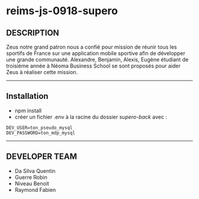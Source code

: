 # reims-js-0918-supero

## DESCRIPTION

Zeus notre grand patron nous a confié pour mission de réunir tous les sportifs de France sur
une application mobile sportive afin de développer une grande communauté.
Alexandre, Benjamin, Alexis, Eugène étudiant de troisième année à Néoma Business School
se sont proposés pour aider Zeus à réaliser cette mission.

---

## Installation

- npm install
- créer un fichier .env à la racine du dossier _supero-back_ avec :

```
DEV_USER=ton_pseudo_mysql
DEV_PASSWORD=ton_mdp_mysql
```

---

## DEVELOPER TEAM

- Da Silva Quentin
- Guerre Robin
- Niveau Benoit
- Raymond Fabien
